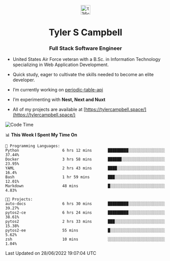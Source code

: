 <p align="center">
<a href="https://www.linkedin.com/in/t36campbell" target="blank"><img align="center" src="https://ik.imagekit.io/t36campbell/Portfolio/linkedin.png.original_m8bbGgPh6.png" alt="t36campbell" height="30" width="30" /></a>
</p>
<h1 align="center">Tyler S Campbell</h1>
<h3 align="center">Full Stack Software Engineer</h3>

* United States Air Force veteran with a B.Sc. in Information Technology specializing in Web Application Development. 

* Quick study, eager to cultivate the skills needed to become an elite developer.

* I’m currently working on [periodic-table-api](https://github.com/t36campbell/periodic-table-api)

* I’m experimenting with **Nest, Next and Nuxt**

* All of my projects are available at [https://tylercampbell.space/](https://tylercampbell.space/)

<!--START_SECTION:waka-->
![Code Time](http://img.shields.io/badge/Code%20Time-1%2C675%20hrs%2040%20mins-blue)

📊 **This Week I Spent My Time On** 

```text
💬 Programming Languages: 
Python                   6 hrs 12 mins       █████████░░░░░░░░░░░░░░░░   37.44% 
Docker                   3 hrs 58 mins       ██████░░░░░░░░░░░░░░░░░░░   23.95% 
YAML                     2 hrs 43 mins       ████░░░░░░░░░░░░░░░░░░░░░   16.4% 
Bash                     1 hr 59 mins        ███░░░░░░░░░░░░░░░░░░░░░░   12.01% 
Markdown                 48 mins             █░░░░░░░░░░░░░░░░░░░░░░░░   4.83%

🐱‍💻 Projects: 
auto-docs                6 hrs 30 mins       █████████░░░░░░░░░░░░░░░░   39.27% 
pytos2-ce                6 hrs 24 mins       █████████░░░░░░░░░░░░░░░░   38.61% 
pytos2                   2 hrs 33 mins       ███░░░░░░░░░░░░░░░░░░░░░░   15.38% 
pytos2-ee                55 mins             █░░░░░░░░░░░░░░░░░░░░░░░░   5.62% 
zsh                      10 mins             ░░░░░░░░░░░░░░░░░░░░░░░░░   1.04%

```


 Last Updated on 28/06/2022 19:07:04 UTC
<!--END_SECTION:waka-->
